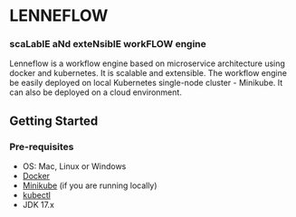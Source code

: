 # LENNEFLOW

### sca**L**abl**E** a**N**d exte**N**sibl**E** work**FLOW** engine

Lenneflow is a workflow engine based on microservice architecture using docker and kubernetes. It is scalable and
extensible. The workflow engine be easily deployed on local Kubernetes single-node cluster - Minikube.
It can also be deployed on a cloud environment.

## Getting Started

### Pre-requisites

- OS: Mac, Linux or Windows
- [Docker](https://docs.docker.com/install/)
- [Minikube](https://kubernetes.io/docs/tasks/tools/install-minikube/) (if you are running locally)
- [kubectl](https://kubernetes.io/docs/tasks/tools/install-kubectl/)
- JDK 17.x

